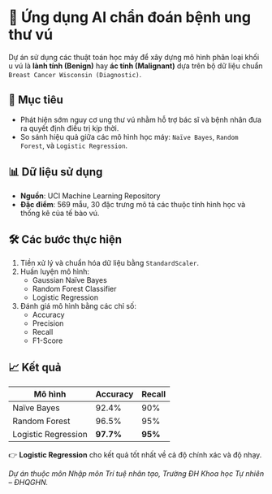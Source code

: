 # 🧠 Ứng dụng AI chẩn đoán bệnh ung thư vú

Dự án sử dụng các thuật toán học máy để xây dựng mô hình phân loại khối u vú là **lành tính (Benign)** hay **ác tính (Malignant)** dựa trên bộ dữ liệu chuẩn `Breast Cancer Wisconsin (Diagnostic)`.

## 🚀 Mục tiêu
- Phát hiện sớm nguy cơ ung thư vú nhằm hỗ trợ bác sĩ và bệnh nhân đưa ra quyết định điều trị kịp thời.
- So sánh hiệu quả giữa các mô hình học máy: `Naïve Bayes`, `Random Forest`, và `Logistic Regression`.

## 📊 Dữ liệu sử dụng
- **Nguồn**: UCI Machine Learning Repository  
- **Đặc điểm**: 569 mẫu, 30 đặc trưng mô tả các thuộc tính hình học và thống kê của tế bào vú.

## 🛠️ Các bước thực hiện
1. Tiền xử lý và chuẩn hóa dữ liệu bằng `StandardScaler`.
2. Huấn luyện mô hình:
   - Gaussian Naïve Bayes
   - Random Forest Classifier
   - Logistic Regression
3. Đánh giá mô hình bằng các chỉ số:
   - Accuracy
   - Precision
   - Recall
   - F1-Score

## 📈 Kết quả
| Mô hình            | Accuracy | Recall |
|--------------------|----------|--------|
| Naïve Bayes        | 92.4%    | 90%    |
| Random Forest      | 96.5%    | 95%    |
| Logistic Regression| **97.7%**| **95%**|

👉 **Logistic Regression** cho kết quả tốt nhất về cả độ chính xác và độ nhạy.

*Dự án thuộc môn Nhập môn Trí tuệ nhân tạo, Trường ĐH Khoa học Tự nhiên – ĐHQGHN.*

